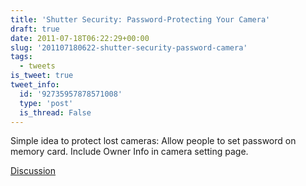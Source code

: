 ```yaml
---
title: 'Shutter Security: Password-Protecting Your Camera'
draft: true
date: 2011-07-18T06:22:29+00:00
slug: '201107180622-shutter-security-password-camera'
tags:
  - tweets
is_tweet: true
tweet_info:
  id: '92735957878571008'
  type: 'post'
  is_thread: False
---
```




Simple idea to protect lost cameras: Allow people to set password on memory card. Include Owner Info in camera setting page.

[Discussion](https://x.com/sytelus/status/92735957878571008)
